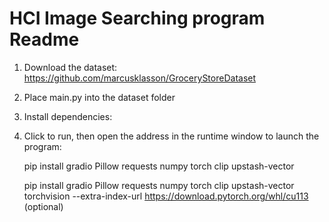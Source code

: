 # HCI Image Searching program Readme

1. Download the dataset:  https://github.com/marcusklasson/GroceryStoreDataset

2. Place main.py into the dataset folder

3. Install dependencies:

4. Click to run, then open the address in the runtime window to launch the program:

   pip install gradio Pillow requests numpy torch clip upstash-vector

   pip install gradio Pillow requests numpy torch clip upstash-vector torchvision --extra-index-url https://download.pytorch.org/whl/cu113 (optional)
